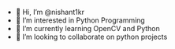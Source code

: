 - 👋 Hi, I’m @nishant1kr
- 👀 I’m interested in Python Programming
- 🌱 I’m currently learning OpenCV and Python
- 💞️ I’m looking to collaborate on python projects

<!---
nishant1kr/nishant1kr is a ✨ special ✨ repository because its `README.md` (this file) appears on your GitHub profile.
You can click the Preview link to take a look at your changes.
--->
